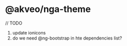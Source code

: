 # @akveo/nga-theme


// TODO
1) update ionicons
2) do we need @ng-bootstrap in hte dependencies list? 
